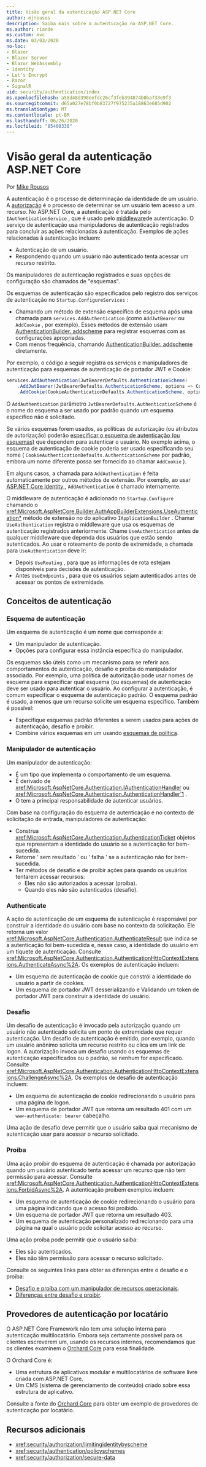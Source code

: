 ```yaml
---
title: Visão geral da autenticação ASP.NET Core
author: mjrousos
description: Saiba mais sobre a autenticação no ASP.NET Core.
ms.author: riande
ms.custom: mvc
ms.date: 03/03/2020
no-loc:
- Blazor
- Blazor Server
- Blazor WebAssembly
- Identity
- Let's Encrypt
- Razor
- SignalR
uid: security/authentication/index
ms.openlocfilehash: a58d48d390eefdc26cf3feb394874b0ba733e9f3
ms.sourcegitcommit: d65a027e78bf0b83727f975235a18863e685d902
ms.translationtype: MT
ms.contentlocale: pt-BR
ms.lasthandoff: 06/26/2020
ms.locfileid: "85408338"
---
```

# <a name="overview-of-aspnet-core-authentication"></a>Visão geral da autenticação ASP.NET Core

Por [Mike Rousos](https://github.com/mjrousos)

A autenticação é o processo de determinação da identidade de um usuário. A [autorização](xref:security/authorization/introduction) é o processo de determinar se um usuário tem acesso a um recurso. No ASP.NET Core, a autenticação é tratada pelo `IAuthenticationService` , que é usado pelo [middleware](xref:fundamentals/middleware/index)de autenticação. O serviço de autenticação usa manipuladores de autenticação registrados para concluir as ações relacionadas à autenticação. Exemplos de ações relacionadas à autenticação incluem:

* Autenticação de um usuário.
* Respondendo quando um usuário não autenticado tenta acessar um recurso restrito.

Os manipuladores de autenticação registrados e suas opções de configuração são chamados de "esquemas".

Os esquemas de autenticação são especificados pelo registro dos serviços de autenticação no `Startup.ConfigureServices` :

* Chamando um método de extensão específico de esquema após uma chamada para `services.AddAuthentication` (como `AddJwtBearer` ou `AddCookie` , por exemplo). Esses métodos de extensão usam [AuthenticationBuilder. addscheme](xref:Microsoft.AspNetCore.Authentication.AuthenticationBuilder.AddScheme*) para registrar esquemas com as configurações apropriadas.
* Com menos frequência, chamando [AuthenticationBuilder. addscheme](xref:Microsoft.AspNetCore.Authentication.AuthenticationBuilder.AddScheme*) diretamente.

Por exemplo, o código a seguir registra os serviços e manipuladores de autenticação para esquemas de autenticação de portador JWT e Cookie:

```csharp
services.AddAuthentication(JwtBearerDefaults.AuthenticationScheme)
    .AddJwtBearer(JwtBearerDefaults.AuthenticationScheme, options => Configuration.Bind("JwtSettings", options))
    .AddCookie(CookieAuthenticationDefaults.AuthenticationScheme, options => Configuration.Bind("CookieSettings", options));
```

O `AddAuthentication` parâmetro `JwtBearerDefaults.AuthenticationScheme` é o nome do esquema a ser usado por padrão quando um esquema específico não é solicitado.

Se vários esquemas forem usados, as políticas de autorização (ou atributos de autorização) poderão [especificar o esquema de autenticação (ou esquemas)](xref:security/authorization/limitingidentitybyscheme) que dependem para autenticar o usuário. No exemplo acima, o esquema de autenticação de cookie poderia ser usado especificando seu nome ( `CookieAuthenticationDefaults.AuthenticationScheme` por padrão, embora um nome diferente possa ser fornecido ao chamar `AddCookie` ).

Em alguns casos, a chamada para `AddAuthentication` é feita automaticamente por outros métodos de extensão. Por exemplo, ao usar [ASP.NET Core Identity ](xref:security/authentication/identity), `AddAuthentication` é chamado internamente.

O middleware de autenticação é adicionado no `Startup.Configure` chamando o <xref:Microsoft.AspNetCore.Builder.AuthAppBuilderExtensions.UseAuthentication*> método de extensão no do aplicativo `IApplicationBuilder` . Chamar `UseAuthentication` registra o middleware que usa os esquemas de autenticação registrados anteriormente. Chame `UseAuthentication` antes de qualquer middleware que dependa dos usuários que estão sendo autenticados. Ao usar o roteamento de ponto de extremidade, a chamada para `UseAuthentication` deve ir:

* Depois `UseRouting` , para que as informações de rota estejam disponíveis para decisões de autenticação.
* Antes `UseEndpoints` , para que os usuários sejam autenticados antes de acessar os pontos de extremidade.

## <a name="authentication-concepts"></a>Conceitos de autenticação

### <a name="authentication-scheme"></a>Esquema de autenticação

Um esquema de autenticação é um nome que corresponde a:

* Um manipulador de autenticação.
* Opções para configurar essa instância específica do manipulador.

Os esquemas são úteis como um mecanismo para se referir aos comportamentos de autenticação, desafio e proíba do manipulador associado. Por exemplo, uma política de autorização pode usar nomes de esquema para especificar qual esquema (ou esquemas) de autenticação deve ser usado para autenticar o usuário. Ao configurar a autenticação, é comum especificar o esquema de autenticação padrão. O esquema padrão é usado, a menos que um recurso solicite um esquema específico. Também é possível:

* Especifique esquemas padrão diferentes a serem usados para ações de autenticação, desafio e proibir.
* Combine vários esquemas em um usando [esquemas de política](xref:security/authentication/policyschemes).

### <a name="authentication-handler"></a>Manipulador de autenticação

Um manipulador de autenticação:

* É um tipo que implementa o comportamento de um esquema.
* É derivado de <xref:Microsoft.AspNetCore.Authentication.IAuthenticationHandler> ou <xref:Microsoft.AspNetCore.Authentication.AuthenticationHandler`1> .
* O tem a principal responsabilidade de autenticar usuários.

Com base na configuração do esquema de autenticação e no contexto de solicitação de entrada, manipuladores de autenticação:

* Construa <xref:Microsoft.AspNetCore.Authentication.AuthenticationTicket> objetos que representam a identidade do usuário se a autenticação for bem-sucedida.
* Retorne ' sem resultado ' ou ' falha ' se a autenticação não for bem-sucedida.
* Ter métodos de desafio e de proibir ações para quando os usuários tentarem acessar recursos:
  * Eles não são autorizados a acessar (proíba).
  * Quando eles não são autenticados (desafio).

### <a name="authenticate"></a>Authenticate

A ação de autenticação de um esquema de autenticação é responsável por construir a identidade do usuário com base no contexto da solicitação. Ele retorna um valor <xref:Microsoft.AspNetCore.Authentication.AuthenticateResult> que indica se a autenticação foi bem-sucedida e, nesse caso, a identidade do usuário em um tíquete de autenticação. Consulte <xref:Microsoft.AspNetCore.Authentication.AuthenticationHttpContextExtensions.AuthenticateAsync%2A>. Os exemplos de autenticação incluem:

* Um esquema de autenticação de cookie que constrói a identidade do usuário a partir de cookies.
* Um esquema de portador JWT desserializando e Validando um token de portador JWT para construir a identidade do usuário.

### <a name="challenge"></a>Desafio

Um desafio de autenticação é invocado pela autorização quando um usuário não autenticado solicita um ponto de extremidade que requer autenticação. Um desafio de autenticação é emitido, por exemplo, quando um usuário anônimo solicita um recurso restrito ou clica em um link de logon. A autorização invoca um desafio usando os esquemas de autenticação especificados ou o padrão, se nenhum for especificado. Consulte <xref:Microsoft.AspNetCore.Authentication.AuthenticationHttpContextExtensions.ChallengeAsync%2A>. Os exemplos de desafio de autenticação incluem:

* Um esquema de autenticação de cookie redirecionando o usuário para uma página de logon.
* Um esquema de portador JWT que retorna um resultado 401 com um `www-authenticate: bearer` cabeçalho.

Uma ação de desafio deve permitir que o usuário saiba qual mecanismo de autenticação usar para acessar o recurso solicitado.

### <a name="forbid"></a>Proíba

Uma ação proibir do esquema de autenticação é chamada por autorização quando um usuário autenticado tenta acessar um recurso que não tem permissão para acessar. Consulte <xref:Microsoft.AspNetCore.Authentication.AuthenticationHttpContextExtensions.ForbidAsync%2A>. A autenticação proíbem exemplos incluem:
* Um esquema de autenticação de cookie redirecionando o usuário para uma página indicando que o acesso foi proibido.
* Um esquema de portador JWT que retorna um resultado 403.
* Um esquema de autenticação personalizado redirecionando para uma página na qual o usuário pode solicitar acesso ao recurso.

Uma ação proíba pode permitir que o usuário saiba:

* Eles são autenticados.
* Eles não têm permissão para acessar o recurso solicitado.

Consulte os seguintes links para obter as diferenças entre o desafio e o proíba:

* [Desafio e proíba com um manipulador de recursos operacionais](xref:security/authorization/resourcebased#challenge-and-forbid-with-an-operational-resource-handler).
* [Diferenças entre desafio e proibir](xref:security/authorization/secure-data#challenge).

## <a name="authentication-providers-per-tenant"></a>Provedores de autenticação por locatário

O ASP.NET Core Framework não tem uma solução interna para autenticação multilocatário.
Embora seja certamente possível para os clientes escreverem um, usando os recursos internos, recomendamos que os clientes examinem o [Orchard Core](https://www.orchardcore.net/) para essa finalidade.

O Orchard Core é:

* Uma estrutura de aplicativos modular e multilocatários de software livre criada com ASP.NET Core.
* Um CMS (sistema de gerenciamento de conteúdo) criado sobre essa estrutura de aplicativo.

Consulte a fonte do [Orchard Core](https://github.com/OrchardCMS/OrchardCore) para obter um exemplo de provedores de autenticação por locatário.

## <a name="additional-resources"></a>Recursos adicionais

* <xref:security/authorization/limitingidentitybyscheme>
* <xref:security/authentication/policyschemes>
* <xref:security/authorization/secure-data>
